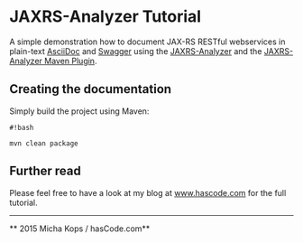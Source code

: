 # JAXRS-Analyzer Tutorial

A simple demonstration how to document JAX-RS RESTful webservices in plain-text [AsciiDoc] and [Swagger] using the [JAXRS-Analyzer] and the [JAXRS-Analyzer Maven Plugin].


## Creating the documentation

Simply build the project using Maven:


```
#!bash

mvn clean package
```

## Further read


Please feel free to have a look at my blog at www.hascode.com for the full tutorial.

----

** 2015 Micha Kops / hasCode.com**

   [AsciiDoc]:http://asciidoctor.org/
   [Swagger]:http://swagger.io/
   [JAXRS-Analyzer]:https://github.com/sdaschner/jaxrs-analyzer
   [JAXRS-Analyzer Maven Plugin]:https://github.com/sdaschner/jaxrs-analyzer-maven-plugin